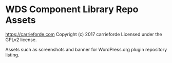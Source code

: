 # WDS Component Library Repo Assets #
https://carrieforde.com
Copyright (c) 2017 carrieforde
Licensed under the GPLv2 license.

Assets such as screenshots and banner for WordPress.org plugin repository listing.